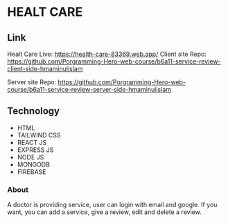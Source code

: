 # HEALT CARE

## Link
Healt Care Live: https://health-care-83369.web.app/
Client site Repo: https://github.com/Porgramming-Hero-web-course/b6a11-service-review-client-side-hmaminulislam

Server site Repo: https://github.com/Porgramming-Hero-web-course/b6a11-service-review-server-side-hmaminulislam

## Technology
* HTML
* TAILWIND CSS
* REACT JS
* EXPRESS JS
* NODE JS
* MONGODB
* FIREBASE

### About
A doctor is providing service, user can login with email and google. If you want, you can add a service, give a review, edit and delete a review.

